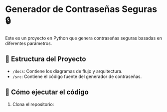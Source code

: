 # Generador de Contraseñas Seguras 🔒

Este es un proyecto en Python que genera contraseñas seguras basadas en diferentes parámetros.

## 📂 Estructura del Proyecto
- `/docs`: Contiene los diagramas de flujo y arquitectura.
- `/src`: Contiene el código fuente del generador de contraseñas.

## 🚀 Cómo ejecutar el código
1. Clona el repositorio:
